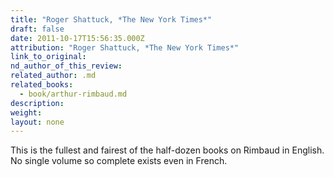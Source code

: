 ```yaml
---
title: "Roger Shattuck, *The New York Times*"
draft: false
date: 2011-10-17T15:56:35.000Z
attribution: "Roger Shattuck, *The New York Times*"
link_to_original:
nd_author_of_this_review:
related_author: .md
related_books:
  - book/arthur-rimbaud.md
description:
weight:
layout: none
---
```

This is the fullest and fairest of the half-dozen books on Rimbaud in English. No single volume so complete exists even in French.

